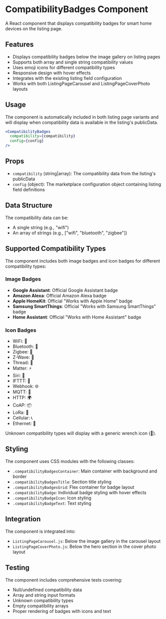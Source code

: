 # CompatibilityBadges Component

A React component that displays compatibility badges for smart home devices on the listing page.

## Features

- Displays compatibility badges below the image gallery on listing pages
- Supports both array and single string compatibility values
- Uses emoji icons for different compatibility types
- Responsive design with hover effects
- Integrates with the existing listing field configuration
- Works with both ListingPageCarousel and ListingPageCoverPhoto layouts

## Usage

The component is automatically included in both listing page variants and will display when compatibility data is available in the listing's publicData.

```jsx
<CompatibilityBadges
  compatibility={compatibility}
  config={config}
/>
```

## Props

- `compatibility` (string|array): The compatibility data from the listing's publicData
- `config` (object): The marketplace configuration object containing listing field definitions

## Data Structure

The compatibility data can be:
- A single string (e.g., "wifi")
- An array of strings (e.g., ["wifi", "bluetooth", "zigbee"])

## Supported Compatibility Types

The component includes both image badges and icon badges for different compatibility types:

### Image Badges
- **Google Assistant**: Official Google Assistant badge
- **Amazon Alexa**: Official Amazon Alexa badge
- **Apple HomeKit**: Official "Works with Apple Home" badge
- **Samsung SmartThings**: Official "Works with Samsung SmartThings" badge
- **Home Assistant**: Official "Works with Home Assistant" badge

### Icon Badges
- WiFi: 📶
- Bluetooth: 📡
- Zigbee: 🔗
- Z-Wave: 🌊
- Thread: 🧵
- Matter: ⚡
- Siri: 💬
- IFTTT: 🔗
- Webhook: 🌐
- MQTT: 📨
- HTTP: 🌍
- CoAP: 📦
- LoRa: 📡
- Cellular: 📞
- Ethernet: 🔌

Unknown compatibility types will display with a generic wrench icon (🔧).

## Styling

The component uses CSS modules with the following classes:
- `.compatibilityBadgesContainer`: Main container with background and border
- `.compatibilityBadgesTitle`: Section title styling
- `.compatibilityBadgesGrid`: Flex container for badge layout
- `.compatibilityBadge`: Individual badge styling with hover effects
- `.compatibilityBadgeIcon`: Icon styling
- `.compatibilityBadgeText`: Text styling

## Integration

The component is integrated into:
- `ListingPageCarousel.js`: Below the image gallery in the carousel layout
- `ListingPageCoverPhoto.js`: Below the hero section in the cover photo layout

## Testing

The component includes comprehensive tests covering:
- Null/undefined compatibility data
- Array and string input formats
- Unknown compatibility types
- Empty compatibility arrays
- Proper rendering of badges with icons and text
